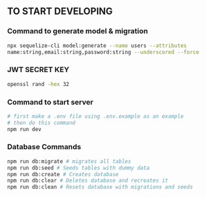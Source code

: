 
## TO START DEVELOPING

### Command to generate model & migration
```bash
npx sequelize-cli model:generate --name users --attributes
name:string,email:string,password:string --underscored --force
```

### JWT SECRET KEY
```bash
openssl rand -hex 32
```

### Command to start server
```bash
# first make a .env file using .env.example as an example
# then do this command
npm run dev
```

### Database Commands
```bash
npm run db:migrate # migrates all tables
npm run db:seed # Seeds tables with dummy data
npm run db:create # Creates database
npm run db:clear # Deletes database and recreates it
npm run db:clean # Resets database with migrations and seeds
```